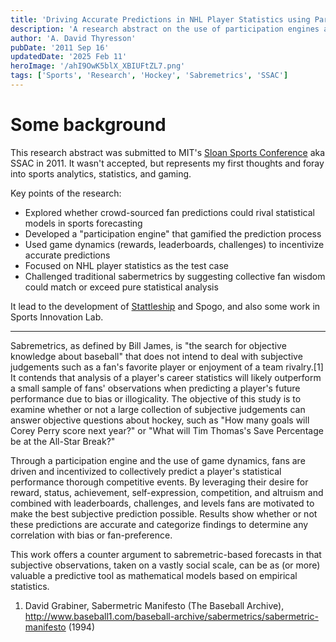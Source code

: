 ```yaml
---
title: 'Driving Accurate Predictions in NHL Player Statistics using Participation Engines and Game Dynamics'
description: 'A research abstract on the use of participation engines and game dynamics to drive accurate predictions in NHL player statistics submitted to the SSAC in 2011.'
author: 'A. David Thyresson'
pubDate: '2011 Sep 16'
updatedDate: '2025 Feb 11'
heroImage: '/ahI9OwK5blX_XBIUFtZL7.png'
tags: ['Sports', 'Research', 'Hockey', 'Sabremetrics', 'SSAC']
---
```


# Some background

This research abstract was submitted to MIT's [Sloan Sports Conference](https://www.sloansportsconference.com) aka SSAC in 2011. It wasn't accepted, but represents my first thoughts and foray into sports analytics, statistics, and gaming.

Key points of the research:

- Explored whether crowd-sourced fan predictions could rival statistical models in sports forecasting
- Developed a "participation engine" that gamified the prediction process
- Used game dynamics (rewards, leaderboards, challenges) to incentivize accurate predictions
- Focused on NHL player statistics as the test case
- Challenged traditional sabermetrics by suggesting collective fan wisdom could match or exceed pure statistical analysis

It lead to the development of [Stattleship](/blog/post-stattleship-ssac-tradeshow-pitch) and Spogo, and also some work in Sports Innovation Lab.

---

Sabremetrics, as defined by Bill James, is "the search for objective knowledge about baseball" that does not intend to deal with subjective judgements such as a fan's favorite player or enjoyment of a team rivalry.[1] It contends that analysis of a player's career statistics will likely outperform a small sample of fans' observations when predicting a player's future performance due to bias or illogicality. The objective of this study is to examine whether or not a large collection of subjective judgements can answer objective questions about hockey, such as "How many goals will Corey Perry score next year?" or "What will Tim Thomas's Save Percentage be at the All-Star Break?"

Through a participation engine and the use of game dynamics, fans are driven and incentivized to collectively predict a player's statistical performance thorough competitive events. By leveraging their desire for reward, status, achievement, self-expression, competition, and altruism and combined with leaderboards, challenges, and levels fans are motivated to make the best subjective prediction possible. Results show whether or not these predictions are accurate and categorize findings to determine any correlation with bias or fan-preference.

This work offers a counter argument to sabremetric-based forecasts in that subjective observations, taken on a vastly social scale, can be as (or more) valuable a predictive tool as mathematical models based on empirical statistics.

1. David Grabiner, Sabermetric Manifesto (The Baseball Archive), http://www.baseball1.com/baseball-archive/sabermetrics/sabermetric-manifesto (1994)
